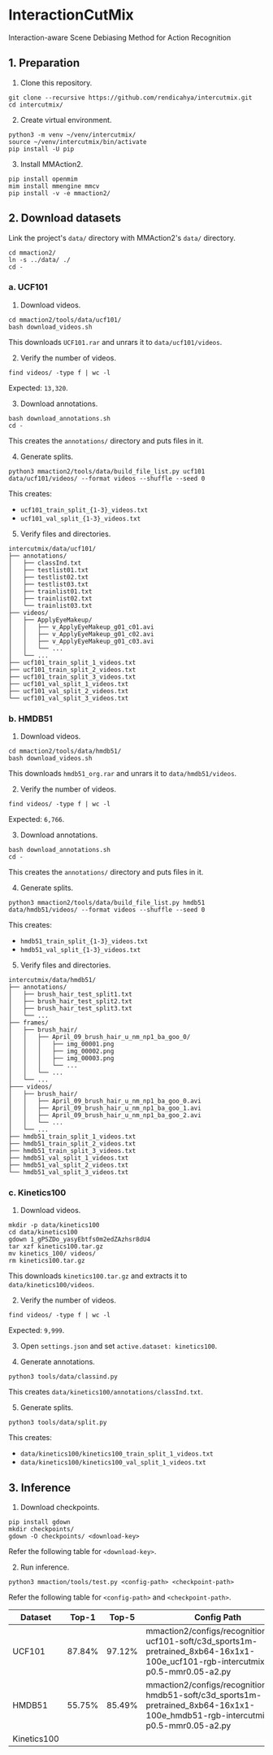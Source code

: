 # InteractionCutMix

Interaction-aware Scene Debiasing Method for Action Recognition

## 1. Preparation

1. Clone this repository.

```shell
git clone --recursive https://github.com/rendicahya/intercutmix.git
cd intercutmix/
```

2. Create virtual environment.

```shell
python3 -m venv ~/venv/intercutmix/
source ~/venv/intercutmix/bin/activate
pip install -U pip
```

3. Install MMAction2.

```shell
pip install openmim
mim install mmengine mmcv
pip install -v -e mmaction2/
```

## 2. Download datasets

Link the project's `data/` directory with MMAction2's `data/` directory.

```shell
cd mmaction2/
ln -s ../data/ ./
cd -
```

### a. UCF101

1. Download videos.

```shell
cd mmaction2/tools/data/ucf101/
bash download_videos.sh
```

This downloads `UCF101.rar` and unrars it to `data/ucf101/videos`.

2. Verify the number of videos.

```shell
find videos/ -type f | wc -l
```

Expected: `13,320`.

3. Download annotations.

```shell
bash download_annotations.sh
cd -
```

This creates the `annotations/` directory and puts files in it.

4. Generate splits.

```shell
python3 mmaction2/tools/data/build_file_list.py ucf101 data/ucf101/videos/ --format videos --shuffle --seed 0
```

This creates:

- `ucf101_train_split_{1-3}_videos.txt`
- `ucf101_val_split_{1-3}_videos.txt`

5. Verify files and directories.

```shell
intercutmix/data/ucf101/
├── annotations/
│   ├── classInd.txt
│   ├── testlist01.txt
│   ├── testlist02.txt
│   ├── testlist03.txt
│   ├── trainlist01.txt
│   ├── trainlist02.txt
│   └── trainlist03.txt
├── videos/
│   ├── ApplyEyeMakeup/
│   │   ├── v_ApplyEyeMakeup_g01_c01.avi
│   │   ├── v_ApplyEyeMakeup_g01_c02.avi
│   │   ├── v_ApplyEyeMakeup_g01_c03.avi
│   │   └── ...
│   └── ...
├── ucf101_train_split_1_videos.txt
├── ucf101_train_split_2_videos.txt
├── ucf101_train_split_3_videos.txt
├── ucf101_val_split_1_videos.txt
├── ucf101_val_split_2_videos.txt
└── ucf101_val_split_3_videos.txt
```

### b. HMDB51

1. Download videos.

```shell
cd mmaction2/tools/data/hmdb51/
bash download_videos.sh
```

This downloads `hmdb51_org.rar` and unrars it to `data/hmdb51/videos`.

2. Verify the number of videos.

```shell
find videos/ -type f | wc -l
```

Expected: `6,766`.

3. Download annotations.

```shell
bash download_annotations.sh
cd -
```

This creates the `annotations/` directory and puts files in it.

4. Generate splits.

```shell
python3 mmaction2/tools/data/build_file_list.py hmdb51 data/hmdb51/videos/ --format videos --shuffle --seed 0
```

This creates:

- `hmdb51_train_split_{1-3}_videos.txt`
- `hmdb51_val_split_{1-3}_videos.txt`

5. Verify files and directories.

```shell
intercutmix/data/hmdb51/
├── annotations/
│   ├── brush_hair_test_split1.txt
│   ├── brush_hair_test_split2.txt
│   ├── brush_hair_test_split3.txt
│   └── ...
├── frames/
│   ├── brush_hair/
│   │   ├── April_09_brush_hair_u_nm_np1_ba_goo_0/
│   │   │   ├── img_00001.png
│   │   │   ├── img_00002.png
│   │   │   ├── img_00003.png
│   │   │   └── ...
│   │   └── ...
│   └── ...
├─── videos/
│   ├── brush_hair/
│   │   ├── April_09_brush_hair_u_nm_np1_ba_goo_0.avi
│   │   ├── April_09_brush_hair_u_nm_np1_ba_goo_1.avi
│   │   ├── April_09_brush_hair_u_nm_np1_ba_goo_2.avi
│   │   └── ...
│   └── ...
├── hmdb51_train_split_1_videos.txt
├── hmdb51_train_split_2_videos.txt
├── hmdb51_train_split_3_videos.txt
├── hmdb51_val_split_1_videos.txt
├── hmdb51_val_split_2_videos.txt
└── hmdb51_val_split_3_videos.txt
```

### c. Kinetics100

1. Download videos.

```shell
mkdir -p data/kinetics100
cd data/kinetics100
gdown 1_gPSZDo_yasyEbtfs0m2edZAzhsr8dU4
tar xzf kinetics100.tar.gz
mv kinetics_100/ videos/
rm kinetics100.tar.gz
```

This downloads `kinetics100.tar.gz` and extracts it to `data/kinetics100/videos`.

2. Verify the number of videos.

```shell
find videos/ -type f | wc -l
```

Expected: `9,999`.

3. Open `settings.json` and set `active.dataset: kinetics100`.

4. Generate annotations.

```shell
python3 tools/data/classind.py
```

This creates `data/kinetics100/annotations/classInd.txt`.

5. Generate splits.

```shell
python3 tools/data/split.py
```

This creates:
- `data/kinetics100/kinetics100_train_split_1_videos.txt`
- `data/kinetics100/kinetics100_val_split_1_videos.txt`

## 3. Inference

1. Download checkpoints.

```shell
pip install gdown
mkdir checkpoints/
gdown -O checkpoints/ <download-key>
```

Refer the following table for `<download-key>`.

2. Run inference.

```shell
python3 mmaction/tools/test.py <config-path> <checkpoint-path>
```

Refer the following table for `<config-path>` and `<checkpoint-path>`.

| **Dataset** | **Top-1** | **Top-5** | **Config Path**                                                                                                                   | **Checkpoint Path**                        | **Download Key**                  |
|-------------|-----------|-----------|-----------------------------------------------------------------------------------------------------------------------------------|--------------------------------------------|-----------------------------------|
| UCF101      | 87.84%    | 97.12%    | mmaction2/configs/recognition/c3d-ucf101-soft/c3d_sports1m-pretrained_8xb64-16x1x1-100e_ucf101-rgb-intercutmix-p0.5-mmr0.05-a2.py | checkpoints/ucf101-icm-p0.5-mmr0.05-a2.pth | 1Aynmc64VpLJEXBeNe-Bq_u787h5pX2aq |
| HMDB51      | 55.75%    | 85.49%    | mmaction2/configs/recognition/c3d-hmdb51-soft/c3d_sports1m-pretrained_8xb64-16x1x1-100e_hmdb51-rgb-intercutmix-p0.5-mmr0.05-a2.py | checkpoints/hmdb51-icm-p0.5-mmr0.05.pth    | 1cb3gfG3qJUAAsrMSXcXm0LKHLSuuDGd6 |
| Kinetics100 |           |           |                                                                                                                                   |                                            |                                   |